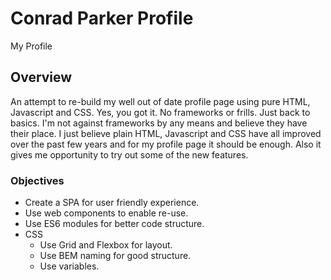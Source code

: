 # Conrad Parker Profile

My Profile

## Overview

An attempt to re-build my well out of date profile page using pure HTML, Javascript and CSS. Yes, you got it. No frameworks or frills. Just back to basics. I'm not against frameworks by any means and believe they have their place. I just believe plain HTML, Javascript and CSS have all improved over the past few years and for my profile page it should be enough. Also it gives me opportunity to try out some of the new features.

### Objectives

- Create a SPA for user friendly experience.
- Use web components to enable re-use.
- Use ES6 modules for better code structure.
- CSS
  - Use Grid and Flexbox for layout.
  - Use BEM naming for good structure.
  - Use variables.
